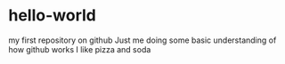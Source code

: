 # hello-world
my first repository on github
Just me doing some basic understanding of how github works
I like pizza and soda

